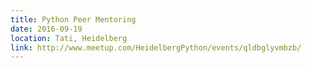```yaml
---
title: Python Peer Mentoring
date: 2016-09-19
location: Tati, Heidelberg
link: http://www.meetup.com/HeidelbergPython/events/qldbglyvmbzb/
---
```

